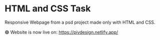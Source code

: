 # HTML and CSS Task
Responsive Webpage from a psd project made only with HTML and CSS.

🟢 Website is now live on:
https://pivdesign.netlify.app/
